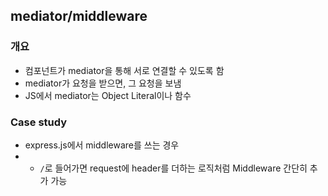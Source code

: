 ## mediator/middleware
### 개요
- 컴포넌트가 mediator을 통해 서로 연결할 수 있도록 함
- mediator가 요청을 받으면, 그 요청을 보냄
- JS에서 mediator는 Object Literal이나 함수

### Case study
- express.js에서 middleware를 쓰는 경우
- - `/`로 들어가면 request에 header를 더하는 로직처럼 Middleware 간단히 추가 가능